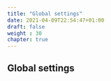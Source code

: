 ```yaml
---
title: "Global settings"
date: 2021-04-09T22:54:47+01:00
draft: false
weight : 30
chapter: true
---
```

## Global settings
